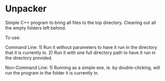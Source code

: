 # Unpacker
Simple C++ program to bring all files to the top directory. Cleaning out all the empty folders left behind.

To use:

Command Line:
	1) Run it without parameters to have it run in the directory that it is currently in.
	2) Run it with one full directory path to have it run in the directory provided.
	
Non-Command Line:
	1) Running as a simple exe, ie. by double-clicking, will run the program in the folder it is currently in.